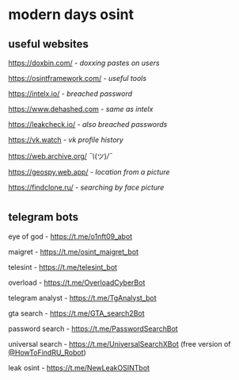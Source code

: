 # modern days osint 

## useful websites 

https://doxbin.com/ - _doxxing pastes on users_

https://osintframework.com/ - _useful tools_

https://intelx.io/ - _breached password_

https://www.dehashed.com - _same as intelx_

https://leakcheck.io/ - _also breached passwords_

https://vk.watch - _vk profile history_

https://web.archive.org/   _¯\\_(ツ)_/¯_

https://geospy.web.app/ - _location from a picture_

https://findclone.ru/ - _searching by face picture_
#
## telegram bots

eye of god - https://t.me/o1nft09_abot

maigret - https://t.me/osint_maigret_bot

telesint - https://t.me/telesint_bot

overload - https://t.me/OverloadCyberBot

telegram analyst - https://t.me/TgAnalyst_bot

gta search - https://t.me/GTA_search2Bot

password search - https://t.me/PasswordSearchBot

universal search - https://t.me/UniversalSearchXBot (free version of [@HowToFindRU_Robot](https://t.me/HowToFindRU_Robot))

leak osint - https://t.me/NewLeakOSINTbot
